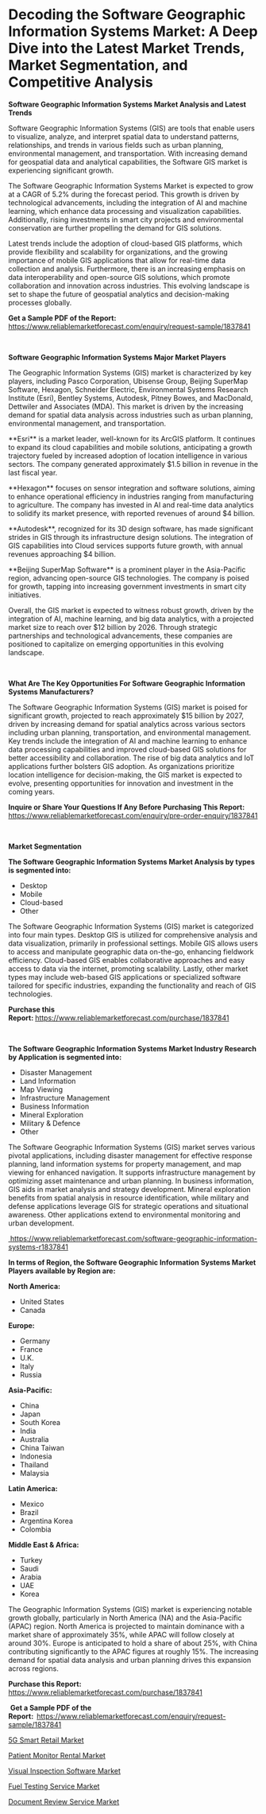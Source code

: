 <p><h1>Decoding the Software Geographic Information Systems Market: A Deep Dive into the Latest Market Trends, Market Segmentation, and Competitive Analysis</h1></p><p><strong>Software Geographic Information Systems Market Analysis and Latest Trends</strong></p>
<p><p>Software Geographic Information Systems (GIS) are tools that enable users to visualize, analyze, and interpret spatial data to understand patterns, relationships, and trends in various fields such as urban planning, environmental management, and transportation. With increasing demand for geospatial data and analytical capabilities, the Software GIS market is experiencing significant growth.</p><p>The Software Geographic Information Systems Market is expected to grow at a CAGR of 5.2% during the forecast period. This growth is driven by technological advancements, including the integration of AI and machine learning, which enhance data processing and visualization capabilities. Additionally, rising investments in smart city projects and environmental conservation are further propelling the demand for GIS solutions. </p><p>Latest trends include the adoption of cloud-based GIS platforms, which provide flexibility and scalability for organizations, and the growing importance of mobile GIS applications that allow for real-time data collection and analysis. Furthermore, there is an increasing emphasis on data interoperability and open-source GIS solutions, which promote collaboration and innovation across industries. This evolving landscape is set to shape the future of geospatial analytics and decision-making processes globally.</p></p>
<p><strong>Get a Sample PDF of the Report:&nbsp;</strong> <a href="https://www.reliablemarketforecast.com/enquiry/request-sample/1837841?utm_campaign=1108&utm_medium=2&utm_source=Github&utm_content=ia&utm_term=11032025&utm_id=software-geographic-information-systems">https://www.reliablemarketforecast.com/enquiry/request-sample/1837841</a></p>
<p>&nbsp;</p>
<p><strong>Software Geographic Information Systems Major Market Players</strong></p>
<p><p>The Geographic Information Systems (GIS) market is characterized by key players, including Pasco Corporation, Ubisense Group, Beijing SuperMap Software, Hexagon, Schneider Electric, Environmental Systems Research Institute (Esri), Bentley Systems, Autodesk, Pitney Bowes, and MacDonald, Dettwiler and Associates (MDA). This market is driven by the increasing demand for spatial data analysis across industries such as urban planning, environmental management, and transportation.</p><p>**Esri** is a market leader, well-known for its ArcGIS platform. It continues to expand its cloud capabilities and mobile solutions, anticipating a growth trajectory fueled by increased adoption of location intelligence in various sectors. The company generated approximately $1.5 billion in revenue in the last fiscal year.</p><p>**Hexagon** focuses on sensor integration and software solutions, aiming to enhance operational efficiency in industries ranging from manufacturing to agriculture. The company has invested in AI and real-time data analytics to solidify its market presence, with reported revenues of around $4 billion.</p><p>**Autodesk**, recognized for its 3D design software, has made significant strides in GIS through its infrastructure design solutions. The integration of GIS capabilities into Cloud services supports future growth, with annual revenues approaching $4 billion.</p><p>**Beijing SuperMap Software** is a prominent player in the Asia-Pacific region, advancing open-source GIS technologies. The company is poised for growth, tapping into increasing government investments in smart city initiatives.</p><p>Overall, the GIS market is expected to witness robust growth, driven by the integration of AI, machine learning, and big data analytics, with a projected market size to reach over $12 billion by 2026. Through strategic partnerships and technological advancements, these companies are positioned to capitalize on emerging opportunities in this evolving landscape.</p></p>
<p>&nbsp;</p>
<p><strong>What Are The Key Opportunities For Software Geographic Information Systems Manufacturers?</strong></p>
<p><p>The Software Geographic Information Systems (GIS) market is poised for significant growth, projected to reach approximately $15 billion by 2027, driven by increasing demand for spatial analytics across various sectors including urban planning, transportation, and environmental management. Key trends include the integration of AI and machine learning to enhance data processing capabilities and improved cloud-based GIS solutions for better accessibility and collaboration. The rise of big data analytics and IoT applications further bolsters GIS adoption. As organizations prioritize location intelligence for decision-making, the GIS market is expected to evolve, presenting opportunities for innovation and investment in the coming years.</p></p>
<p><strong>Inquire or Share Your Questions If Any Before Purchasing This Report:</strong> <a href="https://www.reliablemarketforecast.com/enquiry/pre-order-enquiry/1837841?utm_campaign=1108&utm_medium=2&utm_source=Github&utm_content=ia&utm_term=11032025&utm_id=software-geographic-information-systems">https://www.reliablemarketforecast.com/enquiry/pre-order-enquiry/1837841</a></p>
<p>&nbsp;</p>
<p><strong>Market Segmentation</strong></p>
<p><strong>The Software Geographic Information Systems Market Analysis by types is segmented into:</strong></p>
<p><ul><li>Desktop</li><li>Mobile</li><li>Cloud-based</li><li>Other</li></ul></p>
<p><p>The Software Geographic Information Systems (GIS) market is categorized into four main types. Desktop GIS is utilized for comprehensive analysis and data visualization, primarily in professional settings. Mobile GIS allows users to access and manipulate geographic data on-the-go, enhancing fieldwork efficiency. Cloud-based GIS enables collaborative approaches and easy access to data via the internet, promoting scalability. Lastly, other market types may include web-based GIS applications or specialized software tailored for specific industries, expanding the functionality and reach of GIS technologies.</p></p>
<p><strong>Purchase this Report:&nbsp;</strong><a href="https://www.reliablemarketforecast.com/purchase/1837841?utm_campaign=1108&utm_medium=2&utm_source=Github&utm_content=ia&utm_term=11032025&utm_id=software-geographic-information-systems">https://www.reliablemarketforecast.com/purchase/1837841</a></p>
<p>&nbsp;</p>
<p><strong>The Software Geographic Information Systems Market Industry Research by Application is segmented into:</strong></p>
<p><ul><li>Disaster Management</li><li>Land Information</li><li>Map Viewing</li><li>Infrastructure Management</li><li>Business Information</li><li>Mineral Exploration</li><li>Military & Defence</li><li>Other</li></ul></p>
<p><p>The Software Geographic Information Systems (GIS) market serves various pivotal applications, including disaster management for effective response planning, land information systems for property management, and map viewing for enhanced navigation. It supports infrastructure management by optimizing asset maintenance and urban planning. In business information, GIS aids in market analysis and strategy development. Mineral exploration benefits from spatial analysis in resource identification, while military and defense applications leverage GIS for strategic operations and situational awareness. Other applications extend to environmental monitoring and urban development.</p></p>
<p><a href="https://www.reliablemarketforecast.com/software-geographic-information-systems-r1837841?utm_campaign=1108&utm_medium=2&utm_source=Github&utm_content=ia&utm_term=11032025&utm_id=software-geographic-information-systems">&nbsp;https://www.reliablemarketforecast.com/software-geographic-information-systems-r1837841</a></p>
<p><strong>In terms of Region, the Software Geographic Information Systems Market Players available by Region are:</strong></p>
<p>
    <p> <strong> North America: </strong>
        <ul>
            <li>United States</li>
            <li>Canada</li>
        </ul>
        </p> 
    <p> <strong> Europe: </strong>
        <ul>
            <li>Germany</li>
            <li>France</li>
            <li>U.K.</li>
            <li>Italy</li>
            <li>Russia</li>
        </ul>
        </p> 
    <p> <strong> Asia-Pacific: </strong>
        <ul>
            <li>China</li>
            <li>Japan</li>
            <li>South Korea</li>
            <li>India</li>
            <li>Australia</li>
            <li>China Taiwan</li>
            <li>Indonesia</li>
            <li>Thailand</li>
            <li>Malaysia</li>
        </ul>
        </p> 
    <p> <strong> Latin America: </strong>
        <ul>
            <li>Mexico</li>
            <li>Brazil</li>
            <li>Argentina Korea</li>
            <li>Colombia</li>
        </ul>
        </p> 
    <p> <strong> Middle East & Africa: </strong>
        <ul>
            <li>Turkey</li>
            <li>Saudi</li>
            <li>Arabia</li>
            <li>UAE</li>
            <li>Korea</li>
        </ul>
    </p>
    </p>
<p><p>The Geographic Information Systems (GIS) market is experiencing notable growth globally, particularly in North America (NA) and the Asia-Pacific (APAC) region. North America is projected to maintain dominance with a market share of approximately 35%, while APAC will follow closely at around 30%. Europe is anticipated to hold a share of about 25%, with China contributing significantly to the APAC figures at roughly 15%. The increasing demand for spatial data analysis and urban planning drives this expansion across regions.</p></p>
<p><strong>Purchase this Report: </strong><a href="https://www.reliablemarketforecast.com/purchase/1837841?utm_campaign=1108&utm_medium=2&utm_source=Github&utm_content=ia&utm_term=11032025&utm_id=software-geographic-information-systems">https://www.reliablemarketforecast.com/purchase/1837841</a></p>
<p>&nbsp;<strong>Get a Sample PDF of the Report:&nbsp;&nbsp;</strong><a href="https://www.reliablemarketforecast.com/enquiry/request-sample/1837841?utm_campaign=1108&utm_medium=2&utm_source=Github&utm_content=ia&utm_term=11032025&utm_id=software-geographic-information-systems">https://www.reliablemarketforecast.com/enquiry/request-sample/1837841</a></p>
<p><strong></strong></p>
<p><p><a href="https://github.com/odetechuys/Market-Research-Report-List-1/blob/main/5g-smart-retail-market.md?utm_campaign=1108&utm_medium=2&utm_source=Github&utm_content=ia&utm_term=11032025&utm_id=software-geographic-information-systems">5G Smart Retail Market</a></p><p><a href="https://github.com/dahcheeviola/Market-Research-Report-List-1/blob/main/patient-monitor-rental-market.md?utm_campaign=1108&utm_medium=2&utm_source=Github&utm_content=ia&utm_term=11032025&utm_id=software-geographic-information-systems">Patient Monitor Rental Market</a></p><p><a href="https://github.com/dichkotuanny/Market-Research-Report-List-1/blob/main/visual-inspection-software-market.md?utm_campaign=1108&utm_medium=2&utm_source=Github&utm_content=ia&utm_term=11032025&utm_id=software-geographic-information-systems">Visual Inspection Software Market</a></p><p><a href="https://github.com/marrahcerpas05/Market-Research-Report-List-1/blob/main/fuel-testing-service-market.md?utm_campaign=1108&utm_medium=2&utm_source=Github&utm_content=ia&utm_term=11032025&utm_id=software-geographic-information-systems">Fuel Testing Service Market</a></p><p><a href="https://github.com/cagleplittrw/Market-Research-Report-List-1/blob/main/document-review-service-market.md?utm_campaign=1108&utm_medium=2&utm_source=Github&utm_content=ia&utm_term=11032025&utm_id=software-geographic-information-systems">Document Review Service Market</a></p></p>